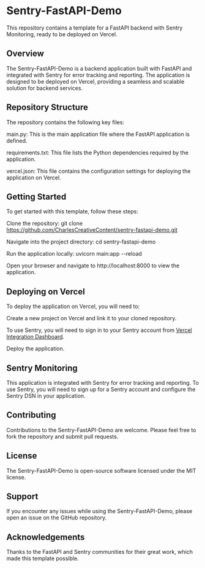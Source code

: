 # Sentry-FastAPI-Demo
This repository contains a template for a FastAPI backend with Sentry Monitoring, ready to be deployed on Vercel.

## Overview
The Sentry-FastAPI-Demo is a backend application built with FastAPI and integrated with Sentry for error tracking and reporting. The application is designed to be deployed on Vercel, providing a seamless and scalable solution for backend services.

## Repository Structure
The repository contains the following key files:

main.py: This is the main application file where the FastAPI application is defined.

requirements.txt: This file lists the Python dependencies required by the application.

vercel.json: This file contains the configuration settings for deploying the application on Vercel.

## Getting Started
To get started with this template, follow these steps:

Clone the repository: git clone https://github.com/CharlesCreativeContent/sentry-fastapi-demo.git

Navigate into the project directory: cd sentry-fastapi-demo

Run the application locally: uvicorn main:app --reload

Open your browser and navigate to http://localhost:8000 to view the application.

## Deploying on Vercel

To deploy the application on Vercel, you will need to:

Create a new project on Vercel and link it to your cloned repository.

To use Sentry, you will need to sign in to your Sentry account from [Vercel Integration Dashboard](https://vercel.com/integrations/sentry).

Deploy the application.

## Sentry Monitoring
This application is integrated with Sentry for error tracking and reporting. To use Sentry, you will need to sign up for a Sentry account and configure the Sentry DSN in your application.

## Contributing
Contributions to the Sentry-FastAPI-Demo are welcome. Please feel free to fork the repository and submit pull requests.

## License
The Sentry-FastAPI-Demo is open-source software licensed under the MIT license.

## Support
If you encounter any issues while using the Sentry-FastAPI-Demo, please open an issue on the GitHub repository.

## Acknowledgements
Thanks to the FastAPI and Sentry communities for their great work, which made this template possible.
